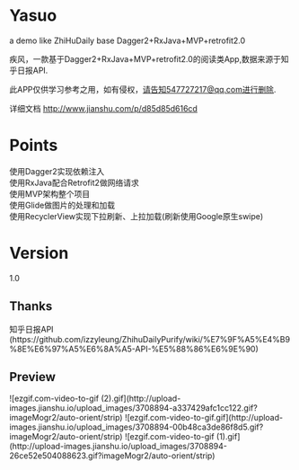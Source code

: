 # Yasuo

a demo like ZhiHuDaily base Dagger2+RxJava+MVP+retrofit2.0  

疾风，一款基于Dagger2+RxJava+MVP+retrofit2.0的阅读类App,数据来源于知乎日报API.  

此APP仅供学习参考之用，如有侵权，请告知547727217@qq.com进行删除.  

详细文档      http://www.jianshu.com/p/d85d85d616cd  

<h1>Points  </h1>

使用Dagger2实现依赖注入  
使用RxJava配合Retrofit2做网络请求  
使用MVP架构整个项目  
使用Glide做图片的处理和加载  
使用RecyclerView实现下拉刷新、上拉加载(刷新使用Google原生swipe)

<h1>Version</h1>  
1.0
<h2>Thanks</h2>  
知乎日报API  
(https://github.com/izzyleung/ZhihuDailyPurify/wiki/%E7%9F%A5%E4%B9%8E%E6%97%A5%E6%8A%A5-API-%E5%88%86%E6%9E%90)  

<h2>Preview</h2>
![ezgif.com-video-to-gif (2).gif](http://upload-images.jianshu.io/upload_images/3708894-a337429afc1cc122.gif?imageMogr2/auto-orient/strip)
![ezgif.com-video-to-gif.gif](http://upload-images.jianshu.io/upload_images/3708894-00b48ca3de86f8d5.gif?imageMogr2/auto-orient/strip)
![ezgif.com-video-to-gif (1).gif](http://upload-images.jianshu.io/upload_images/3708894-26ce52e504088623.gif?imageMogr2/auto-orient/strip)


